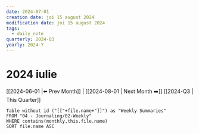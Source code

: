 ```yaml
---
date: 2024-07-01
creation date: joi 15 august 2024
modification date: joi 15 august 2024
tags:
  - daily_note
quarterly: 2024-Q3
yearly: 2024-Y
---
```


# 2024 iulie

 [[2024-06-01 |⬅️ Prev Month]] | [[2024-08-01 | Next Month ➡️]] [[2024-Q3 | This Quarter]]

```dataview
Table without id ("[["+file.name+"]]") as "Weekly Summaries"
FROM "04 - Journaling/02-Weekly"
WHERE contains(monthly,this.file.name)
SORT file.name ASC
```